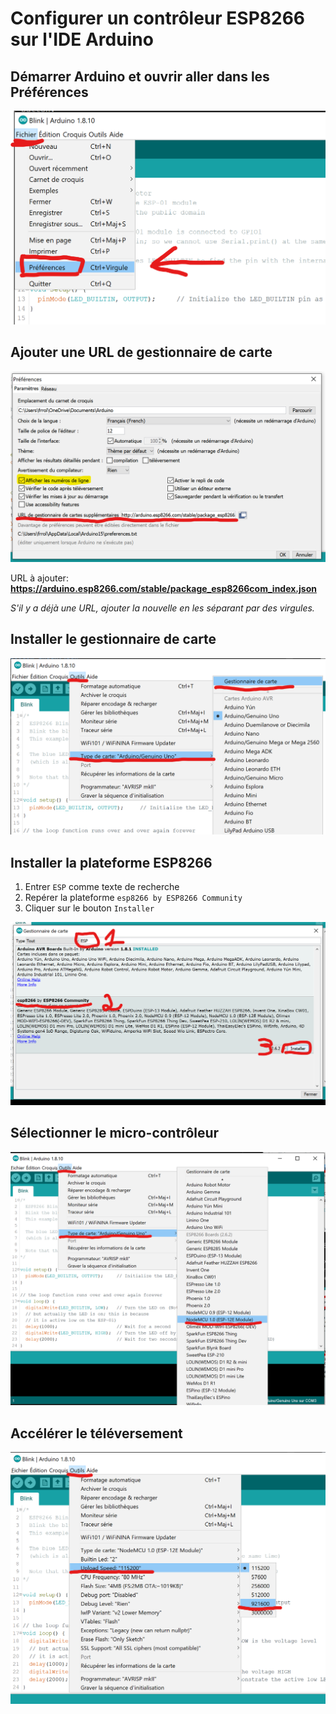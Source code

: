 # Configurer un contrôleur ESP8266 sur l'IDE Arduino

## Démarrer Arduino et ouvrir aller dans les Préférences

![Menu Préférences](pictures/open_preferences.png)

## Ajouter une URL de gestionnaire de carte

![Gestionnaire de carte](pictures/add_board_manager.png)

URL à ajouter: **<https://arduino.esp8266.com/stable/package_esp8266com_index.json>**

_S'il y a déjà une URL, ajouter la nouvelle en les séparant par des virgules._

## Installer le gestionnaire de carte

![Gestionnaire de carte](pictures/open_board_manager.png)

## Installer la plateforme ESP8266

1. Entrer `ESP` comme texte de recherche
2. Repérer la plateforme `esp8266 by ESP8266 Community`
3. Cliquer sur le bouton `Installer`

![Installation des cartes ESP8266](pictures/install_board.png)

## Sélectionner le micro-contrôleur

![Sélection de la carte](pictures/select_board.png)

## Accélérer le téléversement

![Sélection vitesse de téléversement](pictures/upload_speed.png)
